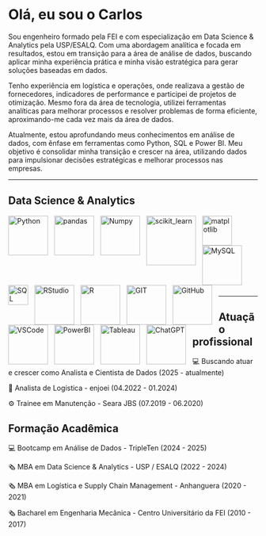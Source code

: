 # Olá, eu sou o Carlos

Sou engenheiro formado pela FEI e com especialização em Data Science & Analytics pela USP/ESALQ. Com uma abordagem analítica e focada em resultados, estou em transição para a área de análise de dados, buscando aplicar minha experiência prática e minha visão estratégica para gerar soluções baseadas em dados.

Tenho experiência em logística e operações, onde realizava a gestão de fornecedores, indicadores de performance e participei de projetos de otimização. Mesmo fora da área de tecnologia, utilizei ferramentas analíticas para melhorar processos e resolver problemas de forma eficiente, aproximando-me cada vez mais da área de dados.

Atualmente, estou aprofundando meus conhecimentos em análise de dados, com ênfase em ferramentas como Python, SQL e Power BI. Meu objetivo é consolidar minha transição e crescer na área, utilizando dados para impulsionar decisões estratégicas e melhorar processos nas empresas.

---

## Data Science & Analytics

<img
    align="left"
    alt="Python"
    title="Python"
    width="80px"
    style="padding-right: 10px;"
    src="https://img.shields.io/badge/Python-FFD43B?style=for-the-badge&logo=python&logoColor=blue"
/>

<img
    align="left"
    alt="pandas"
    title="pandas"
    width="80px"
    style="padding-right: 10px;"
    src="https://img.shields.io/badge/Pandas-2C2D72?style=for-the-badge&logo=pandas&logoColor=white"
/>

<img
    align="left"
    alt="Numpy"
    title="NumPy"
    width="80px"
    style="padding-right: 10px;"
    src="https://img.shields.io/badge/Numpy-777BB4?style=for-the-badge&logo=numpy&logoColor=white"
/>

<img
    align="left"
    alt="scikit_learn"
    title="scikit_learn"
    width="100px"
    style="padding-right: 10px;"
    src="https://img.shields.io/badge/scikit_learn-F7931E?style=for-the-badge&logo=scikit-learn&logoColor=white"
/>

<img
    align="left"
    alt="matplotlib"
    title="matplotlib"
    width="60px"
    style="padding-right: 10px;"
    src="https://cdn.jsdelivr.net/gh/devicons/devicon@latest/icons/matplotlib/matplotlib-plain-wordmark.svg"
/>

<br/>
<br/>

###

<img
    align="left"
    alt="MySQL"
    title="MySQL"
    width="80px"
    style="padding-right: 10px;"
    src="https://img.shields.io/badge/MySQL-005C84?style=for-the-badge&logo=mysql&logoColor=white"
/>

<img
    align="left"
    alt="SQL"
    title="SQL"
    width="40px"
    style="padding-right: 10px;"
    src="https://cdn.jsdelivr.net/gh/devicons/devicon@latest/icons/azuresqldatabase/azuresqldatabase-original.svg"
/>

<img
    align="left"
    alt="RStudio"
    title="RStudio"
    width="80px"
    style="padding-right: 10px;"
    src="https://img.shields.io/badge/RStudio-75AADB?style=for-the-badge&logo=RStudio&logoColor=white"
/>

<img
    align="left"
    alt="R"
    title="R"
    width="80px"
    style="padding-right: 10px;"
    src="https://img.shields.io/badge/R-276DC3?style=for-the-badge&logo=r&logoColor=white"
/>

<img
    align="left"
    alt="GIT"
    title="GIT"
    width="80px"
    style="padding-right: 10px;"
    src="https://img.shields.io/badge/GIT-E44C30?style=for-the-badge&logo=git&logoColor=white"
/>

<img
    align="left"
    alt="GitHub"
    title="GitHub"
    width="80px"
    style="padding-right: 10px;"
    src="https://img.shields.io/badge/GitHub-100000?style=for-the-badge&logo=github&logoColor=white"
/>

<img
    align="left"
    alt="VSCode"
    title="VSCode"
    width="80px"
    style="padding-right: 10px;"
    src="https://img.shields.io/badge/VSCode-0078D4?style=for-the-badge&logo=visual%20studio%20code&logoColor=white"
/>

<br/>
<br/>

### 

<img
    align="left"
    alt="PowerBI"
    title="PowerBI"
    width="80px"
    style="padding-right: 10px;"
    src="https://img.shields.io/badge/PowerBI-F2C811?style=for-the-badge&logo=Power%20BI&logoColor=white"
/>

<img
    align="left"
    alt="Tableau"
    title="Tableau"
    width="80px"
    style="padding-right: 10px;"
    src="https://img.shields.io/badge/Tableau-E97627?style=for-the-badge&logo=Tableau&logoColor=white"
/>

<img
    align="left"
    alt="ChatGPT"
    title="ChatGPT"
    width="80px"
    style="padding-right: 10px;"
    src="https://img.shields.io/badge/ChatGPT-74aa9c?style=for-the-badge&logo=openai&logoColor=white"
/>

<br/>
<br/>

---

## Atuação profissional

:computer: Buscando atuar e crescer como Analista e Cientista de Dados (2025 - atualmente)

:articulated_lorry: Analista de Logística - enjoei (04.2022 - 01.2024)

:gear: Trainee em Manutenção - Seara JBS (07.2019 - 06.2020)

## Formação Acadêmica

:computer: Bootcamp em Análise de Dados - TripleTen (2024 - 2025)

:newspaper_roll: MBA em Data Science & Analytics - USP / ESALQ (2022 - 2024)

:newspaper_roll: MBA em Logística e Supply Chain Management - Anhanguera (2020 - 2021)

:newspaper_roll: Bacharel em Engenharia Mecânica - Centro Universitário da FEI (2010 - 2017)


<!--
**carlos-ecn/carlos-ecn** is a ✨ _special_ ✨ repository because its `README.md` (this file) appears on your GitHub profile.

Here are some ideas to get you started:

- 🔭 I’m currently working on ...
- 🌱 I’m currently learning ...
- 👯 I’m looking to collaborate on ...
- 🤔 I’m looking for help with ...
- 💬 Ask me about ...
- 📫 How to reach me: ...
- 😄 Pronouns: ...
- ⚡ Fun fact: ...
-->
